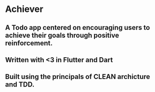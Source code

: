# Achiever

## A Todo app centered on encouraging users to achieve their goals through positive reinforcement.

## Written with <3 in Flutter and Dart

## Built using the principals of CLEAN archicture and TDD.
